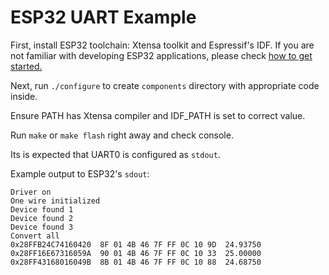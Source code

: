 # ESP32 UART Example

First, install ESP32 toolchain: Xtensa toolkit and Espressif's IDF. If you are not familiar
with developing ESP32 applications, please check [how to get started.](https://dl.espressif.com/doc/esp-idf/latest/get-started/index.html)

Next, run `./configure` to create `components` directory with appropriate code inside.

Ensure PATH has Xtensa compiler and IDF_PATH is set to correct value.

Run `make` or `make flash` right away and check console.

Its is expected that UART0 is configured as `stdout`.

Example output to ESP32's `sdout`:

```OneWire UART driver on ESP32
Driver on
One wire initialized
Device found 1
Device found 2
Device found 3
Convert all
0x28FFB24C74160420  8F 01 4B 46 7F FF 0C 10 9D  24.93750
0x28FF16E67316059A  90 01 4B 46 7F FF 0C 10 33  25.00000
0x28FF43168016049B  8B 01 4B 46 7F FF 0C 10 88  24.68750
```
